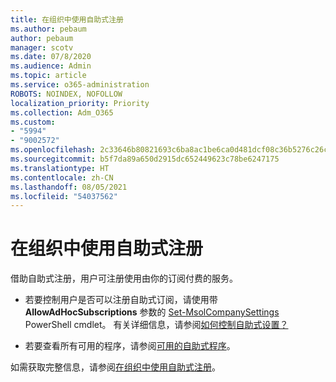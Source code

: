 ```yaml
---
title: 在组织中使用自助式注册
ms.author: pebaum
author: pebaum
manager: scotv
ms.date: 07/8/2020
ms.audience: Admin
ms.topic: article
ms.service: o365-administration
ROBOTS: NOINDEX, NOFOLLOW
localization_priority: Priority
ms.collection: Adm_O365
ms.custom:
- "5994"
- "9002572"
ms.openlocfilehash: 2c33646b80821693c6ba8ac1be6ca0d481dcf08c36b5276c26c332356a250c4c
ms.sourcegitcommit: b5f7da89a650d2915dc652449623c78be6247175
ms.translationtype: HT
ms.contentlocale: zh-CN
ms.lasthandoff: 08/05/2021
ms.locfileid: "54037562"
---
```

# <a name="using-self-service-sign-up-in-your-organization"></a>在组织中使用自助式注册

借助自助式注册，用户可注册使用由你的订阅付费的服务。

- 若要控制用户是否可以注册自助式订阅，请使用带 **AllowAdHocSubscriptions** 参数的 [Set-MsolCompanySettings](https://docs.microsoft.com/powershell/module/msonline/set-msolcompanysettings?view=azureadps-1.0) PowerShell cmdlet。 有关详细信息，请参阅[如何控制自助式设置？](https://docs.microsoft.com/microsoft-365/commerce/subscriptions/self-service-purchase-faq?view=o365-worldwide)

- 若要查看所有可用的程序，请参阅[可用的自助式程序](https://docs.microsoft.com/microsoft-365/admin/misc/self-service-sign-up?view=o365-worldwide#available-self-service-programs)。

如需获取完整信息，请参阅[在组织中使用自助式注册](https://docs.microsoft.com/microsoft-365/admin/misc/self-service-sign-up?view=o365-worldwide)。